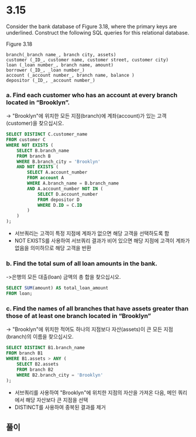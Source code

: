 # 3.15
Consider the bank database of Figure 3.18, where the primary keys are underlined. Construct the following SQL queries for this relational database.

Figure 3.18
```
branch(_branch name_, branch city, assets)
customer (_ID_, customer name, customer street, customer city)
loan (_loan number_, branch name, amount)
borrower (_ID_, _loan number_)
account (_account number_, branch name, balance )
depositor (_ID_, _account number_)
```

### a. Find each customer who has an account at every branch located in “Brooklyn”.

-> "Brooklyn"에 위치한 모든 지점(branch)에 계좌(account)가 있는 고객(customer)을 찾으십시오.
```sql
SELECT DISTINCT C.customer_name
FROM customer C
WHERE NOT EXISTS (
    SELECT B.branch_name
    FROM branch B
    WHERE B.branch_city = 'Brooklyn' 
    AND NOT EXISTS (
        SELECT A.account_number
        FROM account A
        WHERE A.branch_name = B.branch_name
        AND A.account_number NOT IN (
            SELECT D.account_number
            FROM depositor D
            WHERE D.ID = C.ID
        )
    )
);
```
- 서브쿼리는 고객이 특정 지점에 계좌가 없으면 해당 고객을 선택하도록 함
- NOT EXISTS를 사용하여 서브쿼리 결과가 비어 있으면 해당 지점에 고객이 계좌가 없음을 의미하므로 해당 고객을 반환

### b. Find the total sum of all loan amounts in the bank.

->은행의 모든 대출(loan) 금액의 총 합을 찾으십시오.
```sql
SELECT SUM(amount) AS total_loan_amount
FROM loan;
```

### c. Find the names of all branches that have assets greater than those of at least one branch located in “Brooklyn”
-> "Brooklyn"에 위치한 적어도 하나의 지점보다 자산(assets)이 큰 모든 지점(branch)의 이름을 찾으십시오.
```sql
SELECT DISTINCT B1.branch_name
FROM branch B1
WHERE B1.assets > ANY (
    SELECT B2.assets
    FROM branch B2
    WHERE B2.branch_city = 'Brooklyn'
);
```
- 서브쿼리를 사용하여 "Brooklyn"에 위치한 지점의 자산을 가져온 다음, 메인 쿼리에서 해당 자산보다 큰 지점을 선택
- DISTINCT를 사용하여 중복된 결과를 제거

## 풀이